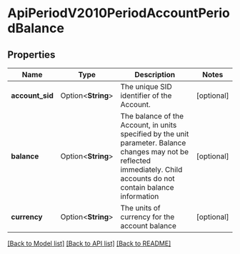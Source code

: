 # ApiPeriodV2010PeriodAccountPeriodBalance

## Properties

Name | Type | Description | Notes
------------ | ------------- | ------------- | -------------
**account_sid** | Option<**String**> | The unique SID identifier of the Account. | [optional]
**balance** | Option<**String**> | The balance of the Account, in units specified by the unit parameter. Balance changes may not be reflected immediately. Child accounts do not contain balance information | [optional]
**currency** | Option<**String**> | The units of currency for the account balance | [optional]

[[Back to Model list]](../README.md#documentation-for-models) [[Back to API list]](../README.md#documentation-for-api-endpoints) [[Back to README]](../README.md)


